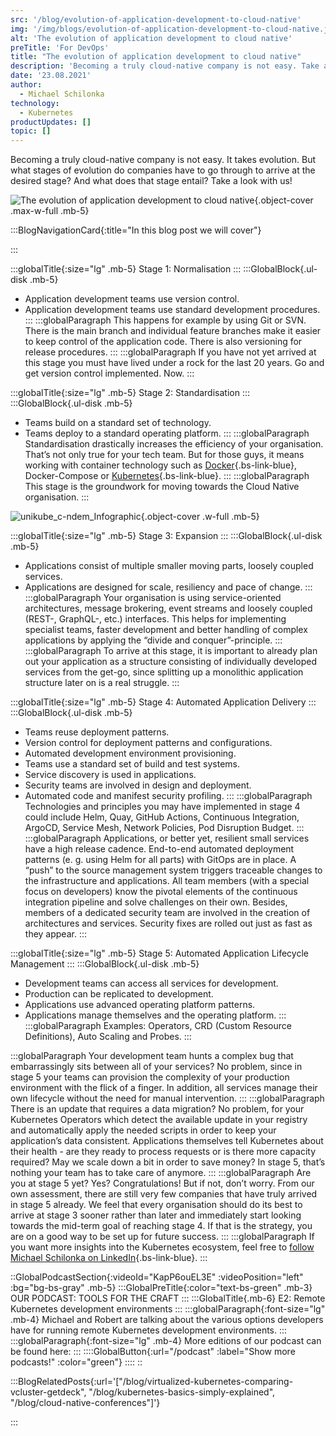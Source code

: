```yaml
---
src: '/blog/evolution-of-application-development-to-cloud-native'
img: '/img/blogs/evolution-of-application-development-to-cloud-native.jpg'
alt: 'The evolution of application development to cloud native'
preTitle: 'For DevOps'
title: "The evolution of application development to cloud native"
description: 'Becoming a truly cloud-native company is not easy. Take a look at the ✅  5 stages ✅  of our Cloud Native Development Evolution Model for DevOps!'
date: '23.08.2021'
author:
  - Michael Schilonka
technology:
  - Kubernetes
productUpdates: []
topic: []
---
```

Becoming a truly cloud-native company is not easy. It takes evolution. But what stages of evolution do companies have to go through to arrive at the desired stage? And what does that stage entail? Take a look with us!
<!--more-->

![The evolution of application development to cloud native](/img/blogs/evolution-of-application-development-to-cloud-native.jpg){.object-cover .max-w-full .mb-5}

:::BlogNavigationCard{:title="In this blog post we will cover"}

:::

:::globalTitle{:size="lg" .mb-5}
Stage 1: Normalisation
:::
:::GlobalBlock{.ul-disk .mb-5}
- Application development teams use version control.
- Application development teams use standard development procedures.
:::
:::globalParagraph
This happens for example by using Git or SVN. There is the main branch and individual feature branches make it easier to keep control of the application code. There is also versioning for release procedures.
:::
:::globalParagraph
  If you have not yet arrived at this stage you must have lived under a rock for the last 20 years. Go and get version control implemented. Now.
:::

:::globalTitle{:size="lg" .mb-5}
Stage 2: Standardisation
:::
:::GlobalBlock{.ul-disk .mb-5}
- Teams build on a standard set of technology.
- Teams deploy to a standard operating platform.
:::
:::globalParagraph
Standardisation drastically increases the efficiency of your organisation. That’s not only true for your tech team. But for those guys, it means working with container technology such as [Docker](/blog/strategies-for-slim-docker-images/){.bs-link-blue}, Docker-Compose or [Kubernetes](/blog/local-kubernetes-development/){.bs-link-blue}.
:::
:::globalParagraph
This stage is the groundwork for moving towards the Cloud Native organisation.
:::

![unikube_c-ndem_Infographic](/img/blogs/unikube_c-ndem_Infographic.jpg){.object-cover .w-full .mb-5}

:::globalTitle{:size="lg" .mb-5}
Stage 3: Expansion
:::
:::GlobalBlock{.ul-disk .mb-5}
- Applications consist of multiple smaller moving parts, loosely coupled services.
- Applications are designed for scale, resiliency and pace of change.
:::
:::globalParagraph
Your organisation is using service-oriented architectures, message brokering, event streams and loosely coupled (REST-, GraphQL-, etc.) interfaces. This helps for implementing specialist teams, faster development and better handling of complex applications by applying the “divide and conquer”-principle.
:::
:::globalParagraph
To arrive at this stage, it is important to already plan out your application as a structure consisting of individually developed services from the get-go, since splitting up a monolithic application structure later on is a real struggle.
:::

:::globalTitle{:size="lg" .mb-5}
Stage 4: Automated Application Delivery
:::
:::GlobalBlock{.ul-disk .mb-5}
- Teams reuse deployment patterns.
- Version control for deployment patterns and configurations.
- Automated development environment provisioning.
- Teams use a standard set of build and test systems.
- Service discovery is used in applications.
- Security teams are involved in design and deployment.
- Automated code and manifest security profiling.
:::
:::globalParagraph
Technologies and principles you may have implemented in stage 4 could include Helm, Quay, GitHub Actions, Continuous Integration, ArgoCD, Service Mesh, Network Policies, Pod Disruption Budget.
:::
:::globalParagraph
Applications, or better yet, resilient small services have a high release cadence. End-to-end automated deployment patterns (e. g. using Helm for all parts) with GitOps are in place. A “push” to the source management system triggers traceable changes to the infrastructure and applications. All team members (with a special focus on developers) know the pivotal elements of the continuous integration pipeline and solve challenges on their own. Besides, members of a dedicated security team are involved in the creation of architectures and services. Security fixes are rolled out just as fast as they appear.
:::

:::globalTitle{:size="lg" .mb-5}
Stage 5: Automated Application Lifecycle Management
:::
:::GlobalBlock{.ul-disk .mb-5}
- Development teams can access all services for development.
- Production can be replicated to development.
- Applications use advanced operating platform patterns.
- Applications manage themselves and the operating platform.
:::
:::globalParagraph
Examples: Operators, CRD (Custom Resource Definitions), Auto Scaling and Probes.
:::

:::globalParagraph
Your development team hunts a complex bug that embarrassingly sits between all of your services? No problem, since in stage 5 your teams can provision the complexity of your production environment with the flick of a finger. In addition, all services manage their own lifecycle without the need for manual intervention.
:::
:::globalParagraph
There is an update that requires a data migration? No problem, for your Kubernetes Operators which detect the available update in your registry and automatically apply the needed scripts in order to keep your application’s data consistent. Applications themselves tell Kubernetes about their health - are they ready to process requests or is there more capacity required? May we scale down a bit in order to save money? In stage 5, that’s nothing your team has to take care of anymore.
:::
:::globalParagraph
Are you at stage 5 yet? Yes? Congratulations! But if not, don’t worry. From our own assessment, there are still very few companies that have truly arrived in stage 5 already. We feel that every organisation should do its best to arrive at stage 3 sooner rather than later and immediately start looking towards the mid-term goal of reaching stage 4. If that is the strategy, you are on a good way to be set up for future success.
:::
:::globalParagraph
If you want more insights into the Kubernetes ecosystem, feel free to [follow Michael Schilonka on LinkedIn](https://www.linkedin.com/in/michael-schilonka/){.bs-link-blue}.
:::

::GlobalPodcastSection{:videoId="KapP6ouEL3E" :videoPosition="left" :bg="bg-bs-gray" .mb-5}
:::GlobalPreTitle{:color="text-bs-green" .mb-3}
OUR PODCAST: TOOLS FOR THE CRAFT
:::
:::GlobalTitle{.mb-6}
E2: Remote Kubernetes development environments
:::
:::globalParagraph{:font-size="lg" .mb-4}
Michael and Robert are talking about the various options developers have for running remote Kubernetes development environments.
:::
:::globalParagraph{:font-size="lg" .mb-4}
More editions of our podcast can be found here:
:::
::::GlobalButton{:url="/podcast" :label="Show more podcasts!" :color="green"}
::::
::


:::BlogRelatedPosts{:url='["/blog/virtualized-kubernetes-comparing-vcluster-getdeck", "/blog/kubernetes-basics-simply-explained", "/blog/cloud-native-conferences"]'}

:::
